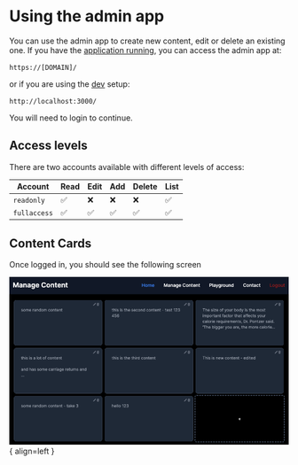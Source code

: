 # Using the admin app

You can use the admin app to create new content, edit or delete an existing one.
If you have the [application running](../deployment/quick-setup.md), you can access the admin app at:

    https://[DOMAIN]/

or if you are using the [dev](../develop/setup.md) setup:

    http://localhost:3000/

You will need to login to continue.

## Access levels

There are two accounts available with different levels of access:

| Account      | Read               | Edit               | Add                | Delete             | List               |
| ------------ | ------------------ | ------------------ | ------------------ | ------------------ | ------------------ |
| `readonly`   | :white_check_mark: | :x:                | :x:                | :x:                | :white_check_mark: |
| `fullaccess` | :white_check_mark: | :white_check_mark: | :white_check_mark: | :white_check_mark: | :white_check_mark: |

## Content Cards

Once logged in, you should see the following screen

![Admin screen](./admin-app-screenshot.png){ align=left }
